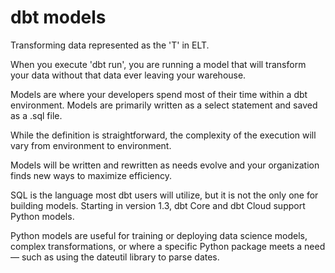 # dbt models

Transforming data represented as the 'T' in ELT. 

When you execute 'dbt run', you are running a model that will transform your data without that data ever leaving your warehouse.

Models are where your developers spend most of their time within a dbt environment. Models are primarily written as a select statement and saved as a .sql file. 

While the definition is straightforward, the complexity of the execution will vary from environment to environment. 

Models will be written and rewritten as needs evolve and your organization finds new ways to maximize efficiency.

SQL is the language most dbt users will utilize, but it is not the only one for building models. Starting in version 1.3, dbt Core and dbt Cloud support Python models. 

Python models are useful for training or deploying data science models, complex transformations, or where a specific Python package meets a need — such as using the dateutil library to parse dates. 
